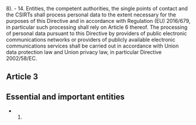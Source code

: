 8). - 14. Entities,  the  competent  authorities,  the  single  points  of  contact  and  the  CSIRTs  shall  process  personal  data  to the extent necessary for  the purposes of  this Directive and in accordance with Regulation (EU) 2016/679, in particular such processing shall rely on Article 6 thereof.
The processing of personal data pursuant to this Directive by providers of public electronic communications networks or providers  of  publicly  available  electronic  communications  services  shall  be  carried  out  in  accordance  with  Union  data protection law and Union privacy law, in particular Directive 2002/58/EC.
## Article 3
## Essential and important entities
- 1. 